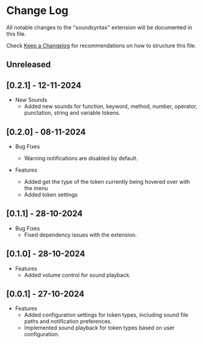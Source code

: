 # Change Log

All notable changes to the "soundsyntax" extension will be documented in this file.

Check [Keep a Changelog](http://keepachangelog.com/) for recommendations on how to structure this file.

## Unreleased

## [0.2.1] - 12-11-2024

- New Sounds
  - Added new sounds for function, keyword, method, number, operator, punctation, string and variable tokens.

## [0.2.0] - 08-11-2024

- Bug Fixes

  - Warning notifications are disabled by default.

- Features
  - Added get the type of the token currently being hovered over with the menu
  - Added token settings

## [0.1.1] - 28-10-2024

- Bug Fixes
  - Fixed dependency issues with the extension.

## [0.1.0] - 28-10-2024

- Features
  - Added volume control for sound playback.

## [0.0.1] - 27-10-2024

- Features
  - Added configuration settings for token types, including sound file paths and notification preferences.
  - Implemented sound playback for token types based on user configuration.
